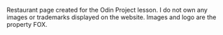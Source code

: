 Restaurant page created for the Odin Project lesson.
I do not own any images or trademarks displayed on the website.
Images and logo are the property FOX.
